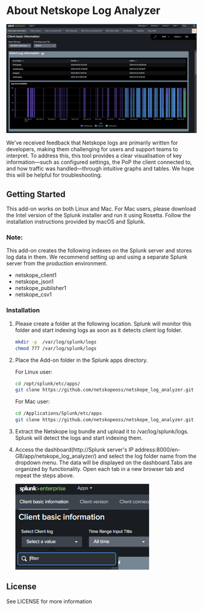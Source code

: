 # About Netskope Log Analyzer

![Log Analyzer image](static/Dashboard.PNG)

We've received feedback that Netskope logs are primarily written for developers, making them challenging for users and support teams to interpret. To address this, this tool provides a clear visualisation of key information—such as configured settings, the PoP the client connected to, and how traffic was handled—through intuitive graphs and tables. We hope this will be helpful for troubleshooting.

## Getting Started

This add-on works on both Linux and Mac. For Mac users, please download the Intel version of the Splunk installer and run it using Rosetta. Follow the installation instructions provided by macOS and Splunk.

### Note:

This add-on creates the following indexes on the Splunk server and stores log data in them.
We recommend setting up and using a separate Splunk server from the production environment.

* netskope_client1
* netskope_json1
* netskope_publisher1
* netskope_csv1

### Installation

 1. Please create a folder at the following location. Splunk will monitor this folder and start indexing logs as soon as it detects client log folder.

    ```sh
    mkdir -p  /var/log/splunk/logs
    chmod 777 /var/log/splunk/logs
    ```

 2. Place the Add-on folder in the Splunk apps directory.

    For Linux user:
    ```sh
    cd /opt/splunk/etc/apps/
    git clone https://github.com/netskopeoss/netskope_log_analyzer.git
    ```

    For Mac user:
    ```sh
    cd /Applications/Splunk/etc/apps
    git clone https://github.com/netskopeoss/netskope_log_analyzer.git
    ```


 3. Extract the Netskope log bundle and upload it to /var/log/splunk/logs. Splunk will detect the logs and start indexing them.
    

 4. Access the dashboard(http://Splunk server's IP address:8000/en-GB/app/netskope_log_analyzer/) and select the log folder name from the dropdown menu.
    The data will be displayed on the dashboard.Tabs are organized by functionality. Open each tab in a new browser tab and repeat the steps above.

    ![Log Analyzer image](static/Dashboard2.PNG)

## License

See LICENSE for more information
